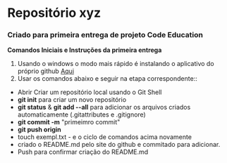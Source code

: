# Repositório xyz 

### Criado para primeira entrega de projeto Code Education


**Comandos Iniciais e Instruções da primeira entrega**

1. Usando o windows o modo mais rápido é instalando o aplicativo do próprio github [Aqui](https://windows.github.com/)
2. Usar os comandos abaixo e seguir na etapa correspondente::
* Abrir Criar um repositório local usando o Git Shell
* **git init** para criar um novo repositório
* **git status** & **git add --all** para adicionar os arquivos criados automaticamente (.gitattributes e .gitignore)
* **git commit -m** "primeimro commit" 
* **git push origin**
* touch exempl.txt - e o ciclo de comandos acima novamente
* criado o README.md pelo site do github e commitado para adicionar. 
* Push para confirmar criação do README.md
